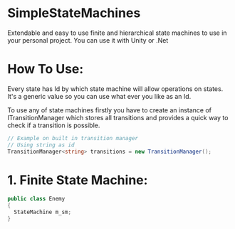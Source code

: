 # SimpleStateMachines
Extendable and easy to use finite and hierarchical state machines to use in your personal project.
You can use it with Unity or .Net

# How To Use:
Every state has Id by which state machine will allow operations on states. It's a generic value so you can use what ever you like as an Id.

To use any of state machines firstly you have to create an instance of ITransitionManager<TId> which stores all transitions and provides a quick way to check if a transition is possible.

```csharp
// Example on built in transition manager
// Using string as id
TransitionManager<string> transitions = new TransitionManager();
```

# 1. Finite State Machine:
```csharp
public class Enemy
{
  StateMachine m_sm;
}
```

